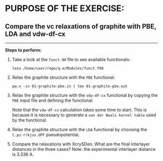 # PURPOSE OF THE EXERCISE: 
## Compare the vc relaxations of graphite with PBE, LDA and vdw-df-cx
-------------------------------------------------------

**Steps to perform:**

1. Take a look at the `funct.90` file to see available functionals:

       less /home/user/repo/q-e/Modules/funct.f90


2. Relax the graphite structure with the `PBE` functional:

       pw.x -in 01-graphite-pbe.in | tee 01-graphite-pbe.out


3. Relax the graphite structure with the `vdw-df-cx` functional
   by copying the `PBE` input file and defining the functional.

   Note that the `vdw-df-cx` calculation takes some time to start.
   This is because it is necessary to generate a `van der Waals kernel table`
   used by the functional.


4. Relax the graphite structure with the `LDA` functional
   by choosing the `C.pz-rrkjus.UPF` pseudopotential.


5. Compare the relaxations with XcrySDen. 
   What are the final interlayer distances in the three cases?
   Note: the experimental interlayer distance is 3.336 A.

